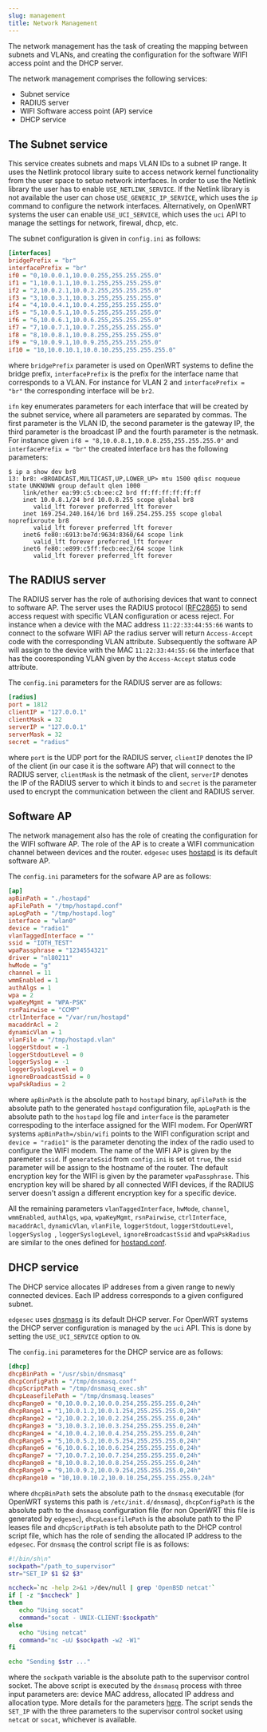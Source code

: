 ```yaml
---
slug: management
title: Network Management
---
```


The network management has the task of creating the mapping between subnets and VLANs, and creating the configuration for the software WIFI access point and the DHCP server.

The network management comprises the following services:

- Subnet service
- RADIUS server
- WIFI Software access point (AP) service
- DHCP service

## The Subnet service

This service creates subnets and maps VLAN IDs to a subnet IP range. It uses the Netlink protocol library suite to access network kernel functionality from the user space to setuo network interfaces. In order to use the Netlink library the user has to enable `USE_NETLINK_SERVICE`. If the Netlink library is not available the user can chose `USE_GENERIC_IP_SERVICE`, which uses the `ip` command to configure the network interfaces. Alternatively, on OpenWRT systems the user can enable `USE_UCI_SERVICE`, which uses the `uci` API to manage the settings for network, firewal, dhcp, etc.

The subnet configuration is given in `config.ini` as follows:

```ini
[interfaces]
bridgePrefix = "br"
interfacePrefix = "br"
if0 = "0,10.0.0.1,10.0.0.255,255.255.255.0"
if1 = "1,10.0.1.1,10.0.1.255,255.255.255.0"
if2 = "2,10.0.2.1,10.0.2.255,255.255.255.0"
if3 = "3,10.0.3.1,10.0.3.255,255.255.255.0"
if4 = "4,10.0.4.1,10.0.4.255,255.255.255.0"
if5 = "5,10.0.5.1,10.0.5.255,255.255.255.0"
if6 = "6,10.0.6.1,10.0.6.255,255.255.255.0"
if7 = "7,10.0.7.1,10.0.7.255,255.255.255.0"
if8 = "8,10.0.8.1,10.0.8.255,255.255.255.0"
if9 = "9,10.0.9.1,10.0.9.255,255.255.255.0"
if10 = "10,10.0.10.1,10.0.10.255,255.255.255.0"
```

where `bridgePrefix` parameter is used on OpenWRT systems to define the bridge prefix, `interfacePrefix` is the prefix for the interface name that corresponds to a VLAN. For instance for VLAN 2 and `interfacePrefix = "br"` the corresponding interface will be `br2`.

`ifn` key enumerates parameters for each interface that will be created by the subnet service, where all parameters are separated by commas. The first parameter is the VLAN ID, the second parameter is the gateway IP, the third parameter is the broadcast IP and the fourth parameter is the netmask. For instance given `if8 = "8,10.0.8.1,10.0.8.255,255.255.255.0"` and `interfacePrefix = "br"` the created interface `br8` has the following parameters:

```console
$ ip a show dev br8
13: br8: <BROADCAST,MULTICAST,UP,LOWER_UP> mtu 1500 qdisc noqueue state UNKNOWN group default qlen 1000
    link/ether ea:99:c5:cb:ee:c2 brd ff:ff:ff:ff:ff:ff
    inet 10.0.8.1/24 brd 10.0.8.255 scope global br8
       valid_lft forever preferred_lft forever
    inet 169.254.240.164/16 brd 169.254.255.255 scope global noprefixroute br8
       valid_lft forever preferred_lft forever
    inet6 fe80::6913:be7d:9634:8360/64 scope link
       valid_lft forever preferred_lft forever
    inet6 fe80::e899:c5ff:fecb:eec2/64 scope link
       valid_lft forever preferred_lft forever
```

## The RADIUS server

The RADIUS server has the role of authorising devices that want to connect to software AP. The server uses the RADIUS protocol ([RFC2865](https://datatracker.ietf.org/doc/html/rfc2865)) to send access request with specific VLAN configuration or acess reject. For instance when a device with the MAC address `11:22:33:44:55:66` wants to connect to the sofware WIFI AP the radius server will return `Access-Accept` code with the corresponding VLAN attribute. Subsequently the software AP will assign to the device with the MAC `11:22:33:44:55:66` the interface that has the cooresponding VLAN given by the `Access-Accept` status code attribute.

The `config.ini` parameters for the RADIUS server are as follows:

```ini
[radius]
port = 1812
clientIP = "127.0.0.1"
clientMask = 32
serverIP = "127.0.0.1"
serverMask = 32
secret = "radius"
```

where `port` is the UDP port for the RADIUS server, `clientIP` denotes the IP of the client (in our case it is the software AP) that will connect to the RADIUS server, `clientMask` is the netmask of the client, `serverIP` denotes the IP of the RADIUS server to which it binds to and `secret` is the parameter used to encrypt the communication between the client and RADIUS server.

## Software AP

The network management also has the role of creating the configuration for the WIFI software AP. The role of the AP is to create a WIFI communication channel between devices and the router. `edgesec` uses [hostapd](https://w1.fi/hostapd/) is its default software AP.

The `config.ini` parameters for the sofware AP are as follows:

```ini
[ap]
apBinPath = "./hostapd"
apFilePath = "/tmp/hostapd.conf"
apLogPath = "/tmp/hostapd.log"
interface = "wlan0"
device = "radio1"
vlanTaggedInterface = ""
ssid = "IOTH_TEST"
wpaPassphrase = "1234554321"
driver = "nl80211"
hwMode = "g"
channel = 11
wmmEnabled = 1
authAlgs = 1
wpa = 2
wpaKeyMgmt = "WPA-PSK"
rsnPairwise = "CCMP"
ctrlInterface = "/var/run/hostapd"
macaddrAcl = 2
dynamicVlan = 1
vlanFile = "/tmp/hostapd.vlan"
loggerStdout = -1
loggerStdoutLevel = 0
loggerSyslog = -1
loggerSyslogLevel = 0
ignoreBroadcastSsid = 0
wpaPskRadius = 2
```

where `apBinPath` is the absolute path to `hostapd` binary, `apFilePath` is the absolute path to the generated `hostapd` configuration file, `apLogPath` is the absolute path to the `hostapd` log file and `interface` is the parameter correspoding to the interface assigned for the WIFI modem. For OpenWRT systems `apBinPath=/sbin/wifi` points to the WIFI configuration script and `device = "radio1"` is the parameter denoting the index of the radio used to configure the WIFI modem. The name of the WIFI AP is given by the paremeter `ssid`. If `generateSsid` from `config.ini` is set ot `true`, the `ssid` parameter will be assign to the hostname of the router. The default encryption key for the WIFI is given by the parameter `wpaPassphrase`. This encryption key will be shared by all connected WIFI devices, if the RADIUS server doesn't assign a different encryption key for a specific device.

All the remaining parameters `vlanTaggedInterface`, `hwMode`, `channel`, `wmmEnabled`, `authAlgs`, `wpa`, `wpaKeyMgmt`, `rsnPairwise`, `ctrlInterface`, `macaddrAcl`, `dynamicVlan`, `vlanFile`, `loggerStdout`, `loggerStdoutLevel`, `loggerSyslog `, `loggerSyslogLevel`, `ignoreBroadcastSsid` and `wpaPskRadius` are similar to the ones defined for [hostapd.conf](https://w1.fi/cgit/hostap/plain/hostapd/hostapd.conf).

## DHCP service

The DHCP service allocates IP addreses from a given range to newly connected devices. Each IP address corresponds to a given configured subnet.

`edgesec` uses [dnsmasq](https://thekelleys.org.uk/gitweb/?p=dnsmasq.git;a=summary) is its default DHCP server. For OpenWRT systems the DHCP server configuration is managed by the `uci` API. This is done by setting the `USE_UCI_SERVICE` option to `ON`.

The `config.ini` parameteres for the DHCP service are as follows:

```ini
[dhcp]
dhcpBinPath = "/usr/sbin/dnsmasq"
dhcpConfigPath = "/tmp/dnsmasq.conf"
dhcpScriptPath = "/tmp/dnsmasq_exec.sh"
dhcpLeasefilePath = "/tmp/dnsmasq.leases"
dhcpRange0 = "0,10.0.0.2,10.0.0.254,255.255.255.0,24h"
dhcpRange1 = "1,10.0.1.2,10.0.1.254,255.255.255.0,24h"
dhcpRange2 = "2,10.0.2.2,10.0.2.254,255.255.255.0,24h"
dhcpRange3 = "3,10.0.3.2,10.0.3.254,255.255.255.0,24h"
dhcpRange4 = "4,10.0.4.2,10.0.4.254,255.255.255.0,24h"
dhcpRange5 = "5,10.0.5.2,10.0.5.254,255.255.255.0,24h"
dhcpRange6 = "6,10.0.6.2,10.0.6.254,255.255.255.0,24h"
dhcpRange7 = "7,10.0.7.2,10.0.7.254,255.255.255.0,24h"
dhcpRange8 = "8,10.0.8.2,10.0.8.254,255.255.255.0,24h"
dhcpRange9 = "9,10.0.9.2,10.0.9.254,255.255.255.0,24h"
dhcpRange10 = "10,10.0.10.2,10.0.10.254,255.255.255.0,24h"
```

where `dhcpBinPath` sets the absolute path to the `dnsmasq` executable (for OpenWRT systems this path is `/etc/init.d/dnsmasq`), `dhcpConfigPath` is the absolute path to the `dnsmasq` configuration file (for non OpenWRT this file is generated by `edgesec`), `dhcpLeasefilePath` is the absolute path to the IP leases file and `dhcpScriptPath` is teh absolute path to the DHCP control script file, which has the role of sending the allocated IP address to the `edgesec`. For `dnsmasq` the control script file is as follows:

```bash
#!/bin/sh\n"
sockpath="/path_to_supervisor"
str="SET_IP $1 $2 $3"

nccheck=`nc -help 2>&1 >/dev/null | grep 'OpenBSD netcat'`
if [ -z "$nccheck" ]
then
   echo "Using socat"
   command="socat - UNIX-CLIENT:$sockpath"
else
   echo "Using netcat"
   command="nc -uU $sockpath -w2 -W1"
fi

echo "Sending $str ..."
```

where the `sockpath` variable is the absolute path to the supervisor control socket. The above script is executed by the `dnsmasq` process with three input parameters are: device MAC address, allocated IP address and allocation type. More details for the parameters [here](https://thekelleys.org.uk/gitweb/?p=dnsmasq.git;a=blob;f=dnsmasq.conf.example;h=2047630802967d4dc5d4e0da881e517044136825;hb=HEAD). The script sends the `SET_IP` with the three parameters to the supervisor control socket using `netcat` or `socat`, whichever is available.
